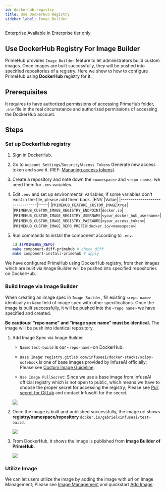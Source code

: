 ```yaml
---
id: dockerhub-registry
title: Use DockerHub Registry 
sidebar_label: Image Builder
---
```


<div class="ee-only tooltip">Enterprise
  <span class="tooltiptext">Available in Enterprise tier only</span>
</div>

## Use DockerHub Registry For Image Builder

PrimeHub provides `Image Builder` feature to let administrators build custom images. Once images are built successfully, they will be pushed into specified repositories of a registry. Here we show to how to configure PrimeHub using **DockerHub** registry for it.

## Prerequisites

It requires to have authorized permissions of accessing PrimeHub folder, `.env` file in the real circumstance and authorized permissions of accessing the DockerHub account.

## Steps

### Set up DockerHub registry 

1. Sign in DockerHub.
    
2. Go to `Account Settings`/`Security`/`Access Tokens` Generate new access token and save it. (REF: [Managing access tokens](https://docs.docker.com/docker-hub/access-tokens/)).

3. Create a repository and note down the `<namespace>` and `<repo name>`; we need them for `.env` variables.

4. Edit `.env` and set up environmental variables; if some variables don't exist in the file, please add them back.
    |ENV                             |Value|
    |--------------------------------|-----|
    |`PRIMEHUB_FEATURE_CUSTOM_IMAGE`|`true`|
    |`PRIMEHUB_CUSTOM_IMAGE_REGISTRY_ENDPOINT`|`docker.io`|
    |`PRIMEHUB_CUSTOM_IMAGE_REGISTRY_USERNAME`|`<your_docker_hub_username>`|
    |`PRIMEHUB_CUSTOM_IMAGE_REGISTRY_PASSWORD`|`<your_access_token>`|
    |`PRIMEHUB_CUSTOM_IMAGE_REPO_PREFIX`|`docker.io/<namespace>`|

5. Run commands to install the component according to `.env`.

    ```bash
    cd ${PRIMEHUB_REPO}
    make component-diff-primehub # check diff
    make component-install-primehub # apply
    ```

We have configured PrimeHub using DockerHub registry, from then images which are built via Image Builder will be pushed into specified repositories on DockerHub.

### Build Image via Image Builder

When creating an image spec in `Image Builder`, fill existing `<repo name>` identically in `Name` field of image spec with other specifications. Once the image is built successfully, it will be pushed into the `<repo name>` we have specified and created.

**Be cautious: "repo name" and "image spec name" must be identical.** The image will be push into identical repository.

1. Add Image Spec via Image Builder

    + `Name`: `test-build` is our `<repo-name>` on DockerHub.
  
    + `Base Image`: `registry.gitlab.com/infuseai/docker-stacks/scipy-notebook` is one of base images provided by InfuseAI officially; Please see [Custom Image Guideline](../guide_manual/custom-image-guideline.md).

    + `Use Image PullSecret`: Since we use a base image from InfuseAI official registry which is not open to public, which means we have to choose the proper secret for accessing the registry; Please see [Pull secret for GitLab](../quickstart/secret-pull-image.md) and contact InfuseAI for the secret.

    ![](assets/dockerhub-image-builder.png)

2. Once the image is built and published successfully, the image url shows **registry/namespace/repository** `docker.io/gabrielxinfuseai/test-build`.

    ![](assets/dockerhub-job-image-build.png)

3. From DockerHub, it shows the image is published from **Image Builder of PrimeHub**.

    ![](assets/dockerhub-test-build.png)

### Utilize Image

We can let users utilize the image by adding the image with url on Image Management; Please see [Image Management](../guide_manual/admin-image) and quickstart [Add Image](add-image.md).
